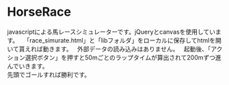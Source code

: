 # HorseRace
javascriptによる馬レースシミュレーターです。jQueryとcanvasを使用しています。  
「race_simurate.html」と「libフォルダ」をローカルに保存してhtmlを開いて貰えれば動きます。  
外部データの読み込みはありません。  
起動後、「アクション選択ボタン」を押すと50mごとのラップタイムが算出されて200mずつ進んでいきます。  
先頭でゴールすれば勝利です。  
